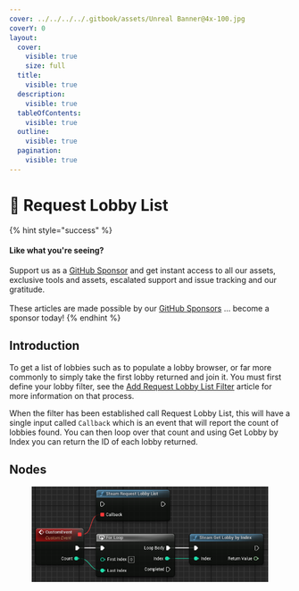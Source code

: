 ```yaml
---
cover: ../../../../.gitbook/assets/Unreal Banner@4x-100.jpg
coverY: 0
layout:
  cover:
    visible: true
    size: full
  title:
    visible: true
  description:
    visible: true
  tableOfContents:
    visible: true
  outline:
    visible: true
  pagination:
    visible: true
---
```


# 🔵 Request Lobby List

{% hint style="success" %}
#### Like what you're seeing?

Support us as a [GitHub Sponsor](../../../../become-a-sponsor/) and get instant access to all our assets, exclusive tools and assets, escalated support and issue tracking and our gratitude.\
\
These articles are made possible by our [GitHub Sponsors](../../../../become-a-sponsor/) ... become a sponsor today!
{% endhint %}

## Introduction

To get a list of lobbies such as to populate a lobby browser, or far more commonly to simply take the first lobby returned and join it. You must first define your lobby filter, see the [Add Request Lobby List Filter](add-request-lobby-list-filter.md) article for more information on that process.&#x20;

When the filter has been established call Request Lobby List, this will have a single input called `Callback` which is an event that will report the count of lobbies found. You can then loop over that count and using Get Lobby by Index you can return the ID of each lobby returned.

## Nodes

<figure><img src="../../../../.gitbook/assets/image (14) (1) (1) (1) (1).png" alt=""><figcaption></figcaption></figure>
